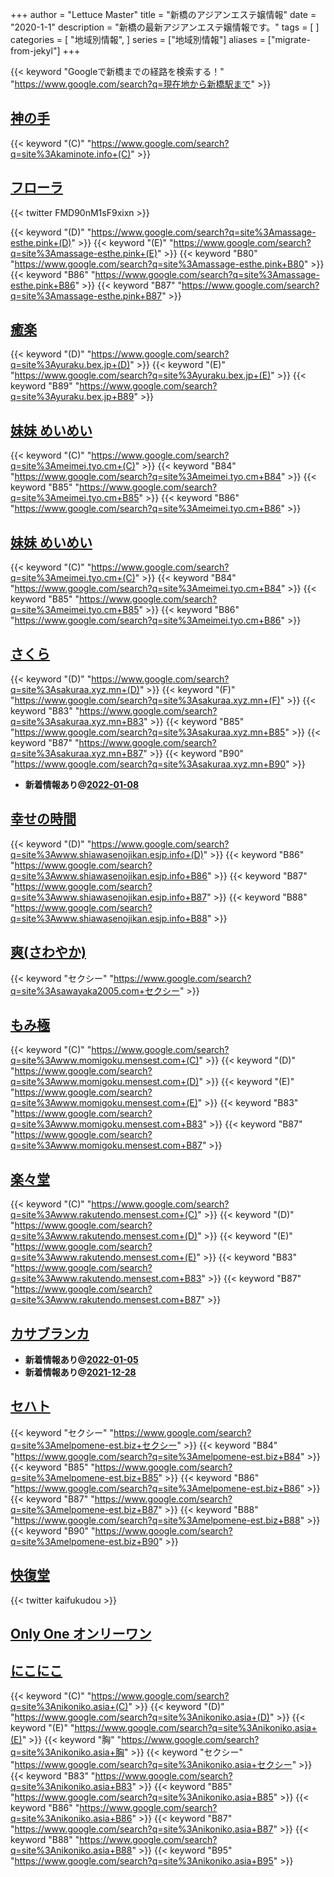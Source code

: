 +++
author = "Lettuce Master"
title = "新橋のアジアンエステ嬢情報"
date = "2020-1-1"
description = "新橋の最新アジアンエステ嬢情報です。"
tags = [
]
categories = [
    "地域別情報",
]
series = ["地域別情報"]
aliases = ["migrate-from-jekyl"]
+++

{{< keyword "Googleで新橋までの経路を検索する！" "https://www.google.com/search?q=現在地から新橋駅まで" >}}

## [神の手](http://kaminote.info/)
{{< keyword "(C)" "https://www.google.com/search?q=site%3Akaminote.info+(C)" >}} 

## [フローラ](http://massage-esthe.pink/)


{{< twitter FMD90nM1sF9xixn >}}

{{< keyword "(D)" "https://www.google.com/search?q=site%3Amassage-esthe.pink+(D)" >}} {{< keyword "(E)" "https://www.google.com/search?q=site%3Amassage-esthe.pink+(E)" >}} {{< keyword "B80" "https://www.google.com/search?q=site%3Amassage-esthe.pink+B80" >}} {{< keyword "B86" "https://www.google.com/search?q=site%3Amassage-esthe.pink+B86" >}} {{< keyword "B87" "https://www.google.com/search?q=site%3Amassage-esthe.pink+B87" >}} 

## [癒楽](https://yuraku.bex.jp/)
{{< keyword "(D)" "https://www.google.com/search?q=site%3Ayuraku.bex.jp+(D)" >}} {{< keyword "(E)" "https://www.google.com/search?q=site%3Ayuraku.bex.jp+(E)" >}} {{< keyword "B89" "https://www.google.com/search?q=site%3Ayuraku.bex.jp+B89" >}} 

## [妹妹 めいめい](https://meimei.tyo.cm/)
{{< keyword "(C)" "https://www.google.com/search?q=site%3Ameimei.tyo.cm+(C)" >}} {{< keyword "B84" "https://www.google.com/search?q=site%3Ameimei.tyo.cm+B84" >}} {{< keyword "B85" "https://www.google.com/search?q=site%3Ameimei.tyo.cm+B85" >}} {{< keyword "B86" "https://www.google.com/search?q=site%3Ameimei.tyo.cm+B86" >}} 

## [妹妹 めいめい](http://meimei.tyo.cm/)
{{< keyword "(C)" "https://www.google.com/search?q=site%3Ameimei.tyo.cm+(C)" >}} {{< keyword "B84" "https://www.google.com/search?q=site%3Ameimei.tyo.cm+B84" >}} {{< keyword "B85" "https://www.google.com/search?q=site%3Ameimei.tyo.cm+B85" >}} {{< keyword "B86" "https://www.google.com/search?q=site%3Ameimei.tyo.cm+B86" >}} 

## [さくら](https://sakuraa.xyz.mn/)
{{< keyword "(D)" "https://www.google.com/search?q=site%3Asakuraa.xyz.mn+(D)" >}} {{< keyword "(F)" "https://www.google.com/search?q=site%3Asakuraa.xyz.mn+(F)" >}} {{< keyword "B83" "https://www.google.com/search?q=site%3Asakuraa.xyz.mn+B83" >}} {{< keyword "B85" "https://www.google.com/search?q=site%3Asakuraa.xyz.mn+B85" >}} {{< keyword "B87" "https://www.google.com/search?q=site%3Asakuraa.xyz.mn+B87" >}} {{< keyword "B90" "https://www.google.com/search?q=site%3Asakuraa.xyz.mn+B90" >}} 

- **新着情報あり@[2022-01-08](/post/2022-01-08)**
## [幸せの時間](http://www.shiawasenojikan.esjp.info/)
{{< keyword "(D)" "https://www.google.com/search?q=site%3Awww.shiawasenojikan.esjp.info+(D)" >}} {{< keyword "B86" "https://www.google.com/search?q=site%3Awww.shiawasenojikan.esjp.info+B86" >}} {{< keyword "B87" "https://www.google.com/search?q=site%3Awww.shiawasenojikan.esjp.info+B87" >}} {{< keyword "B88" "https://www.google.com/search?q=site%3Awww.shiawasenojikan.esjp.info+B88" >}} 

## [爽(さわやか)](http://sawayaka2005.com/)
{{< keyword "セクシー" "https://www.google.com/search?q=site%3Asawayaka2005.com+セクシー" >}} 

## [もみ極](http://www.momigoku.mensest.com/)
{{< keyword "(C)" "https://www.google.com/search?q=site%3Awww.momigoku.mensest.com+(C)" >}} {{< keyword "(D)" "https://www.google.com/search?q=site%3Awww.momigoku.mensest.com+(D)" >}} {{< keyword "(E)" "https://www.google.com/search?q=site%3Awww.momigoku.mensest.com+(E)" >}} {{< keyword "B83" "https://www.google.com/search?q=site%3Awww.momigoku.mensest.com+B83" >}} {{< keyword "B87" "https://www.google.com/search?q=site%3Awww.momigoku.mensest.com+B87" >}} 

## [楽々堂](http://www.rakutendo.mensest.com/)
{{< keyword "(C)" "https://www.google.com/search?q=site%3Awww.rakutendo.mensest.com+(C)" >}} {{< keyword "(D)" "https://www.google.com/search?q=site%3Awww.rakutendo.mensest.com+(D)" >}} {{< keyword "(E)" "https://www.google.com/search?q=site%3Awww.rakutendo.mensest.com+(E)" >}} {{< keyword "B83" "https://www.google.com/search?q=site%3Awww.rakutendo.mensest.com+B83" >}} {{< keyword "B87" "https://www.google.com/search?q=site%3Awww.rakutendo.mensest.com+B87" >}} 

## [カサブランカ](http://romantic-est.info/)


- **新着情報あり@[2022-01-05](/post/2022-01-05)**
- **新着情報あり@[2021-12-28](/post/2021-12-28)**
## [セハト](http://melpomene-est.biz/)
{{< keyword "セクシー" "https://www.google.com/search?q=site%3Amelpomene-est.biz+セクシー" >}} {{< keyword "B84" "https://www.google.com/search?q=site%3Amelpomene-est.biz+B84" >}} {{< keyword "B85" "https://www.google.com/search?q=site%3Amelpomene-est.biz+B85" >}} {{< keyword "B86" "https://www.google.com/search?q=site%3Amelpomene-est.biz+B86" >}} {{< keyword "B87" "https://www.google.com/search?q=site%3Amelpomene-est.biz+B87" >}} {{< keyword "B88" "https://www.google.com/search?q=site%3Amelpomene-est.biz+B88" >}} {{< keyword "B90" "https://www.google.com/search?q=site%3Amelpomene-est.biz+B90" >}} 

## [快復堂](https://kaifukudou.com/ginza/)


{{< twitter kaifukudou >}}



## [Only One オンリーワン](http://www.onlyone-es.com/)


## [にこにこ](http://nikoniko.asia/)
{{< keyword "(C)" "https://www.google.com/search?q=site%3Anikoniko.asia+(C)" >}} {{< keyword "(D)" "https://www.google.com/search?q=site%3Anikoniko.asia+(D)" >}} {{< keyword "(E)" "https://www.google.com/search?q=site%3Anikoniko.asia+(E)" >}} {{< keyword "胸" "https://www.google.com/search?q=site%3Anikoniko.asia+胸" >}} {{< keyword "セクシー" "https://www.google.com/search?q=site%3Anikoniko.asia+セクシー" >}} {{< keyword "B83" "https://www.google.com/search?q=site%3Anikoniko.asia+B83" >}} {{< keyword "B85" "https://www.google.com/search?q=site%3Anikoniko.asia+B85" >}} {{< keyword "B86" "https://www.google.com/search?q=site%3Anikoniko.asia+B86" >}} {{< keyword "B87" "https://www.google.com/search?q=site%3Anikoniko.asia+B87" >}} {{< keyword "B88" "https://www.google.com/search?q=site%3Anikoniko.asia+B88" >}} {{< keyword "B95" "https://www.google.com/search?q=site%3Anikoniko.asia+B95" >}} 

